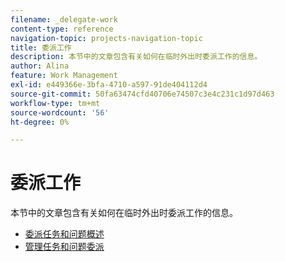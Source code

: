 ```yaml
---
filename: _delegate-work
content-type: reference
navigation-topic: projects-navigation-topic
title: 委派工作
description: 本节中的文章包含有关如何在临时外出时委派工作的信息。
author: Alina
feature: Work Management
exl-id: e449366e-3bfa-4710-a597-91de404112d4
source-git-commit: 50fa63474cfd40706e74507c3e4c231c1d97d463
workflow-type: tm+mt
source-wordcount: '56'
ht-degree: 0%

---
```


# 委派工作

本节中的文章包含有关如何在临时外出时委派工作的信息。

* [委派任务和问题概述](../../manage-work/delegate-work/delegate-work-overview.md)
* [管理任务和问题委派](../../manage-work/delegate-work/how-to-delegate-work.md)
